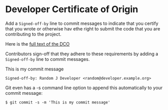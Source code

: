 # Developer Certificate of Origin

Add a ```Signed-off-by``` line to commit messages to indicate that you
certify that you wrote or otherwise hav ethe right to submit the code that
you are contributing to the project.

Here is the [full text of the DCO](https://developercertificate.org/)

Contributors sign-off that they adhere to these requirements by adding a
```Signed-off-by``` line to commit messages.

This is my commit message

    Signed-off-by: Random J Developer <random@developer.example.org>

Git even has a -s command line option to append this automatically to your commit message:

    $ git commit -s -m 'This is my commit message'


